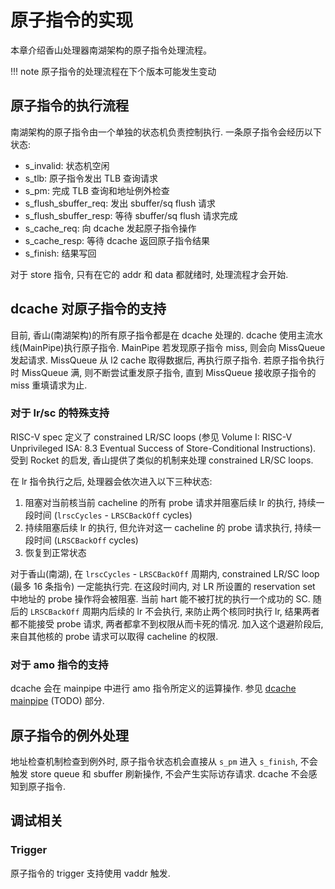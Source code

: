 # 原子指令的实现

本章介绍香山处理器南湖架构的原子指令处理流程。

!!! note
    原子指令的处理流程在下个版本可能发生变动

## 原子指令的执行流程

南湖架构的原子指令由一个单独的状态机负责控制执行. 一条原子指令会经历以下状态:

* s_invalid: 状态机空闲
* s_tlb: 原子指令发出 TLB 查询请求
* s_pm: 完成 TLB 查询和地址例外检查
* s_flush_sbuffer_req: 发出 sbuffer/sq flush 请求
* s_flush_sbuffer_resp: 等待 sbuffer/sq flush 请求完成
* s_cache_req: 向 dcache 发起原子指令操作
* s_cache_resp: 等待 dcache 返回原子指令结果
* s_finish: 结果写回

对于 store 指令, 只有在它的 addr 和 data 都就绪时, 处理流程才会开始.

## dcache 对原子指令的支持

目前, 香山(南湖架构)的所有原子指令都是在 dcache 处理的. dcache 使用主流水线(MainPipe)执行原子指令. MainPipe 若发现原子指令 miss, 则会向 MissQueue 发起请求. MissQueue 从 l2 cache 取得数据后, 再执行原子指令. 若原子指令执行时 MissQueue 满, 则不断尝试重发原子指令, 直到 MissQueue 接收原子指令的 miss 重填请求为止.

### 对于 lr/sc 的特殊支持

RISC-V spec 定义了 constrained LR/SC loops (参见 Volume I: RISC-V Unprivileged ISA: 8.3 Eventual Success of Store-Conditional Instructions). 受到 Rocket 的启发, 香山提供了类似的机制来处理 constrained LR/SC loops.

在 lr 指令执行之后, 处理器会依次进入以下三种状态:

1. 阻塞对当前核当前 cacheline 的所有 probe 请求并阻塞后续 lr 的执行, 持续一段时间 (`lrscCycles` - `LRSCBackOff` cycles)
1. 持续阻塞后续 lr 的执行, 但允许对这一 cacheline 的 probe 请求执行, 持续一段时间 (`LRSCBackOff` cycles)
1. 恢复到正常状态

对于香山(南湖), 在 `lrscCycles` - `LRSCBackOff` 周期内, constrained LR/SC loop (最多 16 条指令) 一定能执行完. 在这段时间内, 对 LR 所设置的 reservation set 中地址的 probe 操作将会被阻塞. 当前 hart 能不被打扰的执行一个成功的 SC. 随后的 `LRSCBackOff` 周期内后续的 lr 不会执行, 来防止两个核同时执行 lr, 结果两者都不能接受 probe 请求, 两者都拿不到权限从而卡死的情况. 加入这个退避阶段后, 来自其他核的 probe 请求可以取得 cacheline 的权限.

### 对于 amo 指令的支持

dcache 会在 mainpipe 中进行 amo 指令所定义的运算操作. 参见 [dcache mainpipe](../dcache/dcache.md) (TODO) 部分. 

## 原子指令的例外处理

地址检查机制检查到例外时, 原子指令状态机会直接从 `s_pm` 进入 `s_finish`, 不会触发 store queue 和 sbuffer 刷新操作, 不会产生实际访存请求. dcache 不会感知到原子指令.

## 调试相关

### Trigger

原子指令的 trigger 支持使用 vaddr 触发.